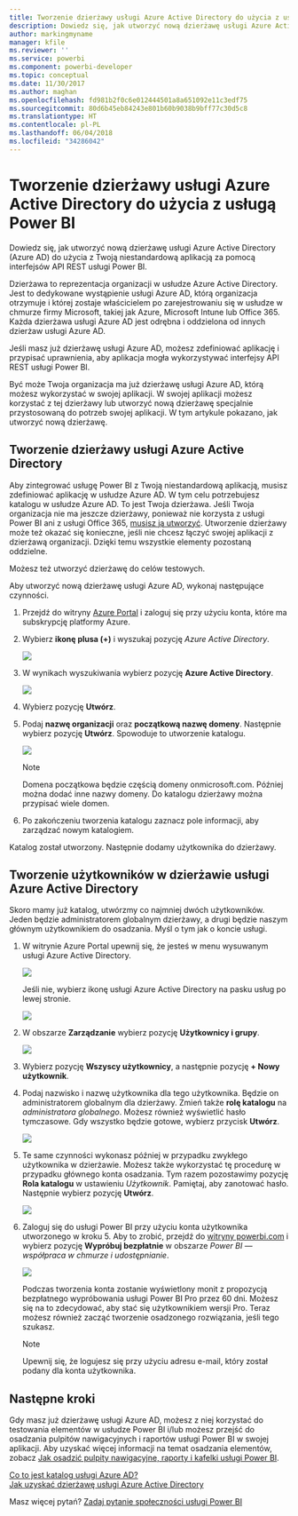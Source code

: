 ```yaml
---
title: Tworzenie dzierżawy usługi Azure Active Directory do użycia z usługą Power BI
description: Dowiedz się, jak utworzyć nową dzierżawę usługi Azure Active Directory (Azure AD) do użycia z Twoją niestandardową aplikacją za pomocą interfejsów API REST usługi Power BI.
author: markingmyname
manager: kfile
ms.reviewer: ''
ms.service: powerbi
ms.component: powerbi-developer
ms.topic: conceptual
ms.date: 11/30/2017
ms.author: maghan
ms.openlocfilehash: fd981b2f0c6e012444501a8a651092e11c3edf75
ms.sourcegitcommit: 80d6b45eb84243e801b60b9038b9bff77c30d5c8
ms.translationtype: HT
ms.contentlocale: pl-PL
ms.lasthandoff: 06/04/2018
ms.locfileid: "34286042"
---
```

# <a name="create-an-azure-active-directory-tenant-to-use-with-power-bi"></a>Tworzenie dzierżawy usługi Azure Active Directory do użycia z usługą Power BI
Dowiedz się, jak utworzyć nową dzierżawę usługi Azure Active Directory (Azure AD) do użycia z Twoją niestandardową aplikacją za pomocą interfejsów API REST usługi Power BI.

Dzierżawa to reprezentacja organizacji w usłudze Azure Active Directory. Jest to dedykowane wystąpienie usługi Azure AD, którą organizacja otrzymuje i której zostaje właścicielem po zarejestrowaniu się w usłudze w chmurze firmy Microsoft, takiej jak Azure, Microsoft Intune lub Office 365. Każda dzierżawa usługi Azure AD jest odrębna i oddzielona od innych dzierżaw usługi Azure AD.

Jeśli masz już dzierżawę usługi Azure AD, możesz zdefiniować aplikację i przypisać uprawnienia, aby aplikacja mogła wykorzystywać interfejsy API REST usługi Power BI.

Być może Twoja organizacja ma już dzierżawę usługi Azure AD, którą możesz wykorzystać w swojej aplikacji. W swojej aplikacji możesz korzystać z tej dzierżawy lub utworzyć nową dzierżawę specjalnie przystosowaną do potrzeb swojej aplikacji. W tym artykule pokazano, jak utworzyć nową dzierżawę.

## <a name="create-an-azure-active-directory-tenant"></a>Tworzenie dzierżawy usługi Azure Active Directory
Aby zintegrować usługę Power BI z Twoją niestandardową aplikacją, musisz zdefiniować aplikację w usłudze Azure AD. W tym celu potrzebujesz katalogu w usłudze Azure AD. To jest Twoja dzierżawa. Jeśli Twoja organizacja nie ma jeszcze dzierżawy, ponieważ nie korzysta z usługi Power BI ani z usługi Office 365, [musisz ją utworzyć](https://docs.microsoft.com/azure/active-directory/develop/active-directory-howto-tenant). Utworzenie dzierżawy może też okazać się konieczne, jeśli nie chcesz łączyć swojej aplikacji z dzierżawą organizacji. Dzięki temu wszystkie elementy pozostaną oddzielne.

Możesz też utworzyć dzierżawę do celów testowych.

Aby utworzyć nową dzierżawę usługi Azure AD, wykonaj następujące czynności.

1. Przejdź do witryny [Azure Portal](https://portal.azure.com) i zaloguj się przy użyciu konta, które ma subskrypcję platformy Azure.
2. Wybierz **ikonę plusa (+)** i wyszukaj pozycję *Azure Active Directory*.
   
    ![](media/create-an-azure-active-directory-tenant/new-directory.png)
3. W wynikach wyszukiwania wybierz pozycję **Azure Active Directory**.
   
    ![](media/create-an-azure-active-directory-tenant/new-directory2.png)
4. Wybierz pozycję **Utwórz**.
5. Podaj **nazwę organizacji** oraz **początkową nazwę domeny**. Następnie wybierz pozycję **Utwórz**. Spowoduje to utworzenie katalogu.
   
    ![](media/create-an-azure-active-directory-tenant/organization-and-domain.png)
   
   > [!NOTE]
   > Domena początkowa będzie częścią domeny onmicrosoft.com. Później można dodać inne nazwy domeny. Do katalogu dzierżawy można przypisać wiele domen.
   > 
   > 
6. Po zakończeniu tworzenia katalogu zaznacz pole informacji, aby zarządzać nowym katalogiem.

Katalog został utworzony. Następnie dodamy użytkownika do dzierżawy.

## <a name="create-some-users-in-your-azure-active-directory-tenant"></a>Tworzenie użytkowników w dzierżawie usługi Azure Active Directory
Skoro mamy już katalog, utwórzmy co najmniej dwóch użytkowników. Jeden będzie administratorem globalnym dzierżawy, a drugi będzie naszym głównym użytkownikiem do osadzania. Myśl o tym jak o koncie usługi.

1. W witrynie Azure Portal upewnij się, że jesteś w menu wysuwanym usługi Azure Active Directory.
   
    ![](media/create-an-azure-active-directory-tenant/aad-flyout.png)
   
    Jeśli nie, wybierz ikonę usługi Azure Active Directory na pasku usług po lewej stronie.
   
    ![](media/create-an-azure-active-directory-tenant/aad-service.png)
2. W obszarze **Zarządzanie** wybierz pozycję **Użytkownicy i grupy**.
   
    ![](media/create-an-azure-active-directory-tenant/users-and-groups.png)
3. Wybierz pozycję **Wszyscy użytkownicy**, a następnie pozycję **+ Nowy użytkownik**.
4. Podaj nazwisko i nazwę użytkownika dla tego użytkownika. Będzie on administratorem globalnym dla dzierżawy. Zmień także **rolę katalogu** na *administratora globalnego*. Możesz również wyświetlić hasło tymczasowe. Gdy wszystko będzie gotowe, wybierz przycisk **Utwórz**.
   
    ![](media/create-an-azure-active-directory-tenant/global-admin.png)
5. Te same czynności wykonasz później w przypadku zwykłego użytkownika w dzierżawie. Możesz także wykorzystać tę procedurę w przypadku głównego konta osadzania. Tym razem pozostawimy pozycję **Rola katalogu** w ustawieniu *Użytkownik*. Pamiętaj, aby zanotować hasło. Następnie wybierz pozycję **Utwórz**.
   
    ![](media/create-an-azure-active-directory-tenant/pbiembed-user.png)
6. Zaloguj się do usługi Power BI przy użyciu konta użytkownika utworzonego w kroku 5. Aby to zrobić, przejdź do [witryny powerbi.com](https://powerbi.microsoft.com/get-started/) i wybierz pozycję **Wypróbuj bezpłatnie** w obszarze *Power BI — współpraca w chmurze i udostępnianie*.
   
    ![](media/create-an-azure-active-directory-tenant/try-powerbi-free.png)
   
    Podczas tworzenia konta zostanie wyświetlony monit z propozycją bezpłatnego wypróbowania usługi Power BI Pro przez 60 dni. Możesz się na to zdecydować, aby stać się użytkownikiem wersji Pro. Teraz możesz również zacząć tworzenie osadzonego rozwiązania, jeśli tego szukasz.
   
   > [!NOTE]
   > Upewnij się, że logujesz się przy użyciu adresu e-mail, który został podany dla konta użytkownika.
   > 
   > 

## <a name="next-steps"></a>Następne kroki
Gdy masz już dzierżawę usługi Azure AD, możesz z niej korzystać do testowania elementów w usłudze Power BI i/lub możesz przejść do osadzania pulpitów nawigacyjnych i raportów usługi Power BI w swojej aplikacji. Aby uzyskać więcej informacji na temat osadzania elementów, zobacz [Jak osadzić pulpity nawigacyjne, raporty i kafelki usługi Power BI](embedding-content.md).

[Co to jest katalog usługi Azure AD?](https://docs.microsoft.com/azure/active-directory/active-directory-whatis)  
[Jak uzyskać dzierżawę usługi Azure Active Directory](https://docs.microsoft.com/azure/active-directory/develop/active-directory-howto-tenant)  

Masz więcej pytań? [Zadaj pytanie społeczności usługi Power BI](http://community.powerbi.com/)

